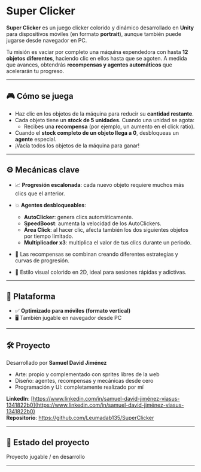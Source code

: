 # Super Clicker

**Super Clicker** es un juego clicker colorido y dinámico desarrollado en **Unity** para dispositivos móviles (en formato **portrait**), aunque también puede jugarse desde navegador en PC.

Tu misión es vaciar por completo una máquina expendedora con hasta **12 objetos diferentes**, haciendo clic en ellos hasta que se agoten. A medida que avances, obtendrás **recompensas y agentes automáticos** que acelerarán tu progreso.

---

## 🎮 Cómo se juega

- Haz clic en los objetos de la máquina para reducir su **cantidad restante**.
- Cada objeto tiene un **stock de 5 unidades**. Cuando una unidad se agota:
  - Recibes una **recompensa** (por ejemplo, un aumento en el click ratio).
- Cuando el **stock completo de un objeto llega a 0**, desbloqueas un **agente** especial.
- ¡Vacía todos los objetos de la máquina para ganar!

---

## ⚙️ Mecánicas clave

- 📈 **Progresión escalonada**: cada nuevo objeto requiere muchos más clics que el anterior.
- 💥 **Agentes desbloqueables**:
  - **AutoClicker**: genera clics automáticamente.
  - **SpeedBoost**: aumenta la velocidad de los AutoClickers.
  - **Área Click**: al hacer clic, afecta también los dos siguientes objetos por tiempo limitado.
  - **Multiplicador x3**: multiplica el valor de tus clics durante un periodo.

- 🔁 Las recompensas se combinan creando diferentes estrategias y curvas de progresión.
- 🎨 Estilo visual colorido en 2D, ideal para sesiones rápidas y adictivas.

---

## 📱 Plataforma

- ✅ **Optimizado para móviles (formato vertical)**
- 🖥️ También jugable en navegador desde PC

---

## 🛠️ Proyecto

Desarrollado por **Samuel David Jiménez**  
- Arte: propio y complementado con sprites libres de la web  
- Diseño: agentes, recompensas y mecánicas desde cero  
- Programación y UI: completamente realizado por mí

**LinkedIn**: [https://www.linkedin.com/in/samuel-david-jiménez-viasus-1341822b0](https://www.linkedin.com/in/samuel-david-jiménez-viasus-1341822b0)  
**Repositorio**: https://github.com/Leumadab135/SuperClicker

---

## 🚀 Estado del proyecto

Proyecto jugable / en desarrollo  

---

